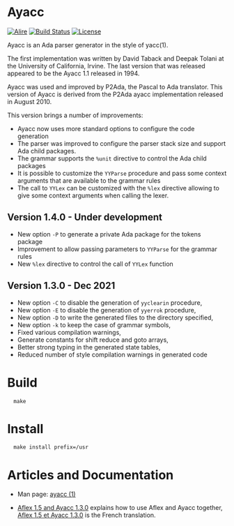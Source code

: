 # Ayacc

[![Alire](https://img.shields.io/endpoint?url=https://alire.ada.dev/badges/ayacc.json)](https://alire.ada.dev/crates/ayacc)
[![Build Status](https://img.shields.io/endpoint?url=https://porion.vacs.fr/porion/api/v1/projects/ayacc/badges/build.json)](https://porion.vacs.fr/porion/projects/view/ayacc/summary)
[![License](http://img.shields.io/badge/license-UCI-blue.svg)](LICENSE)

Ayacc is an Ada parser generator in the style of yacc(1).

The first implementation was written by David Taback and Deepak Tolani
at the University of California, Irvine.  The last version that was released
appeared to be the Ayacc 1.1 released in 1994.

Ayacc was used and improved by P2Ada, the Pascal to Ada translator.
This version of Ayacc is derived from the P2Ada ayacc implementation
released in August 2010.

This version brings a number of improvements:

- Ayacc now uses more standard options to configure the code generation
- The parser was improved to configure the parser stack size and
  support Ada child packages.
- The grammar supports the `%unit` directive to control the Ada child packages
- It is possible to customize the `YYParse` procedure and pass some context
  arguments that are available to the grammar rules
- The call to `YYLex` can be customized with the `%lex` directive allowing to
  give some context arguments when calling the lexer.

## Version 1.4.0 - Under development

- New option `-P` to generate a private Ada package for the tokens package
- Improvement to allow passing parameters to `YYParse` for the grammar rules
- New `%lex` directive to control the call of `YYLex` function

## Version 1.3.0 - Dec 2021

- New option `-C` to disable the generation of `yyclearin` procedure,
- New option `-E` to disable the generation of `yyerrok` procedure,
- New option `-D` to write the generated files to the directory specified,
- New option `-k` to keep the case of grammar symbols,
- Fixed various compilation warnings,
- Generate constants for shift reduce and goto arrays,
- Better strong typing in the generated state tables,
- Reduced number of style compilation warnings in generated code

# Build

```
  make
```

# Install

```
  make install prefix=/usr
```

# Articles and Documentation

* Man page: [ayacc (1)](https://github.com/Ada-France/ayacc/blob/master/doc/ayacc.md)

* [Aflex 1.5 and Ayacc 1.3.0](https://blog.vacs.fr/vacs/blogs/post.html?post=2021/12/18/Aflex-1.5-and-Ayacc-1.3.0)
  explains how to use Aflex and Ayacc together, 
  [Aflex 1.5 et Ayacc 1.3.0](https://www.ada-france.org/adafr/blogs/post.html?post=2021/12/19/Aflex-1.5-et-Ayacc-1.3.0)
  is the French translation.


